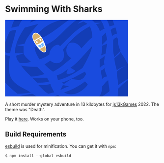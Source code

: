 # Swimming With Sharks

<img src="svg/screenshot-400x250.jpg" alt="Screenshot"/>

A short murder mystery adventure in 13 kilobytes for
[js13kGames][js13kgames] 2022.
The theme was "Death".

Play it [here][play]. Works on your phone, too.

## Build Requirements

[esbuild][esbuild] is used for minification. You can get it with `npm`:

	$ npm install --global esbuild

[js13kgames]: http://js13kgames.com/entries/2022
[play]: http://hhsw.de/sites/sws/
[esbuild]: https://github.com/evanw/esbuild
